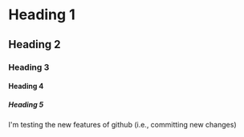# Heading 1

## Heading 2

### Heading 3

#### Heading 4

##### Heading 5

I'm testing the new features of github (i.e., committing new changes)
